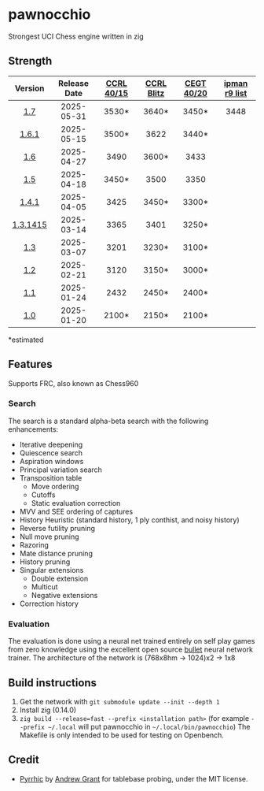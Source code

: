 # pawnocchio

Strongest UCI Chess engine written in zig

## Strength

|         Version         | Release Date | [CCRL 40/15][ccrl 40/15] | [CCRL Blitz][ccrl Blitz] | [CEGT 40/20][ccrl Blitz] | [ipman r9 list][ipman 10+1] |
|:-----------------------:|:------------:|:------------------------:|:------------------------:|:------------------------:|:---------------------------:|
| [1.7][v1.7]             |  2025-05-31  |           3530*          |           3640*          |           3450*          |             3448            |
| [1.6.1][v1.6.1]         |  2025-05-15  |           3500*          |           3622           |           3440*          |
| [1.6][v1.6]             |  2025-04-27  |           3490           |           3600*          |           3433           |
| [1.5][v1.5]             |  2025-04-18  |           3450*          |           3500           |           3350           |
| [1.4.1][v1.4.1]         |  2025-04-05  |           3425           |           3450*          |           3300*          |
| [1.3.1415][v1.3.1415]   |  2025-03-14  |           3365           |           3401           |           3250*          |
| [1.3][v1.3]             |  2025-03-07  |           3201           |           3230*          |           3100*          |
| [1.2][v1.2]             |  2025-02-21  |           3120           |           3150*          |           3000*          |
| [1.1][v1.1]             |  2025-01-24  |           2432           |           2450*          |           2400*          |
| [1.0][v1.0]             |  2025-01-20  |           2100*          |           2150*          |           2100*          |

*estimated

## Features
Supports FRC, also known as Chess960
### Search
The search is a standard alpha-beta search with the following enhancements:
- Iterative deepening
- Quiescence search
- Aspiration windows
- Principal variation search
- Transposition table
  - Move ordering
  - Cutoffs
  - Static evaluation correction
- MVV and SEE ordering of captures
- History Heuristic (standard history, 1 ply conthist, and noisy history) 
- Reverse futility pruning
- Null move pruning
- Razoring
- Mate distance pruning
- History pruning
- Singular extensions
  - Double extension
  - Multicut
  - Negative extensions
- Correction history

### Evaluation
The evaluation is done using a neural net trained entirely on self play games from zero knowledge using the excellent open source [bullet](https://github.com/jw1912/bullet) neural network trainer.
The architecture of the network is (768x8hm -> 1024)x2 -> 1x8

## Build instructions
1. Get the network with `git submodule update --init --depth 1`
2. Install zig (0.14.0)
3. `zig build --release=fast --prefix <installation path>` (for example `--prefix ~/.local` will put pawnocchio in `~/.local/bin/pawnocchio`)
The Makefile is only intended to be used for testing on Openbench.

## Credit
 - [Pyrrhic](https://github.com/JonathanHallstrom/Pyrrhic/tree/patch-1) by [Andrew Grant](https://github.com/AndyGrant) for tablebase probing, under the MIT license.

[v1.0]:https://github.com/JonathanHallstrom/pawnocchio/releases/tag/v1.0
[v1.1]:https://github.com/JonathanHallstrom/pawnocchio/releases/tag/v1.1
[v1.2]:https://github.com/JonathanHallstrom/pawnocchio/releases/tag/v1.2
[v1.3]:https://github.com/JonathanHallstrom/pawnocchio/releases/tag/v1.3
[v1.3.1415]:https://github.com/JonathanHallstrom/pawnocchio/releases/tag/v1.3.1415
[v1.4]:https://github.com/JonathanHallstrom/pawnocchio/releases/tag/v1.4
[v1.4.1]:https://github.com/JonathanHallstrom/pawnocchio/releases/tag/v1.4.1
[v1.5]:https://github.com/JonathanHallstrom/pawnocchio/releases/tag/v1.5
[v1.6]:https://github.com/JonathanHallstrom/pawnocchio/releases/tag/v1.6
[v1.6.1]:https://github.com/JonathanHallstrom/pawnocchio/releases/tag/v1.6.1
[v1.7]:https://github.com/JonathanHallstrom/pawnocchio/releases/tag/v1.7

[ccrl 40/15]:https://www.computerchess.org.uk/ccrl/4040/cgi/compare_engines.cgi?family=pawnocchio
[ccrl Blitz]:https://www.computerchess.org.uk/ccrl/404/cgi/compare_engines.cgi?family=pawnocchio
[cegt 40/20]:http://www.cegt.net/40_40%20Rating%20List/40_40%20SingleVersion/rangliste.html
[ipman 10+1]:https://ipmanchess.yolasite.com/r9-7945hx.php
